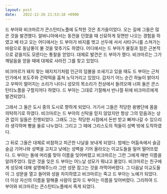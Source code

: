 ```yaml
---
layout: post
date:   2022-12-26 21:53:18 +0900
---
```

드 부아와 비크마르가 콘스탄티노플에 도착한 것은 초가을이었다. 오는 길에 그들은 많은 것을 발견했다. 알바니아에서는 동전을 던졌을 때 신묘하게 뒷면만 나오는 경험을 하였고 배 타고 오는 어디에서는 드 부아가 바지를 벗고 선두에 서서 사타구니를 스쳐가는 바람으로 동남풍이 불 것을 맞추기도 하였다. 어디에서는 드 부아가 물질과 힘은 근본적으로 같을지도 모른다는 통찰을 얻었다. 대체로 발견은 드 부아가 했다. 비크마르는 그가 깨달음을 얻을 때에 대체로 사라진 그를 찾고 있었다.

비크마르가 돼지 찾는 돼지치기처럼 인근의 덤불을 쏘새기고 있을 때도 드 부아는 근처 인가에서 포도주와 건락떡을 훔쳐 노닥거리고 있었다. 갑자기 어느 순간 하늘이 밝아지고 우박이 떨어지는 소리가 나더니 성모의 목소리가 천상에서 들려오매 너희 둘은 콘스탄티노플을 구할지어다 하였다. 드 부아는 그대로 기절해서 반나절 뒤에 비크마르에게 발견되었다. 

그래서 그 둘은 도시 중의 도시로 향하게 되었다. 거기서 그들은 적당한 용병단에 몸을 의탁하기로 하였다. 비크마르는 드 부아의 신탁을 믿지 않았지만 항상 그의 믿음과는 상관 없이 일들은 진행되었다. 그래도 그는 적당한 시점에서 돈만 받고 빠져나갈 수 있으리라 생각하며 빵을 둘로 나누었다. 그리고 그 때에 그리스도의 적들이 성벽 밖에 도착하였다.

그 뒤로 그들은 대체로 비참하고 피곤한 나날을 보내게 되었다. 밤에는 어둠속에서 슬금슬금 기어나와 성벽을 고치고 낮에는 성벽을 기어 올라오는 이교도들을 밀어 떨어뜨렸다. 드 부아는 돌에 머리를 맞아 이름을 잊어버렸고 비크마르는 그런 그에게 매번 이름을 알려주었다. 많은 것을 잊은 드 부아는 어느날 성모가 뭐냐고 물었다. 비크마르는 친구에게 성모에 대해 설명해주느라 그만 성문 잠그는 것을 까먹어버렸다. 그 다음날 이교도들이 그 성문을 열고 들어와 성을 차지하였고 비크마르는 죽고 드 부아는 노예가 되었다. 더 이상 자신의 이름을 말해줄 사람이 없자 드 부아는 이름을 잊어버렸다. 그리하여 드 부아와 비크마르는 콘스탄티노플에서 죽게 되었다.